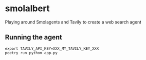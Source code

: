 # smolalbert
Playing around Smolagents and Tavily to create a web search agent

## Running the agent

```console
export TAVILY_API_KEY=XXX_MY_TAVILY_KEY_XXX
poetry run python app.py
```
